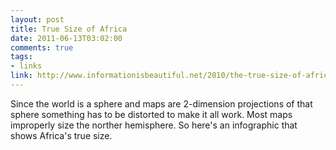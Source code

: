 ```yaml
--- 
layout: post
title: True Size of Africa
date: 2011-06-13T03:02:00
comments: true
tags:
- links
link: http://www.informationisbeautiful.net/2010/the-true-size-of-africa/
---
```

Since the world is a sphere and maps are 2-dimension projections of that sphere something has to be distorted to make it all work. Most maps improperly size the norther hemisphere. So here's an infographic that shows Africa's true size.
